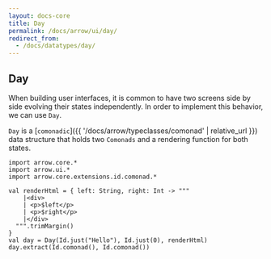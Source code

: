 ```yaml
---
layout: docs-core
title: Day
permalink: /docs/arrow/ui/day/
redirect_from:
  - /docs/datatypes/day/
---
```


## Day

When building user interfaces, it is common to have two screens side by side evolving their states independently. In order to implement this behavior, we can use `Day`.

`Day` is a [`comonadic`]({{ '/docs/arrow/typeclasses/comonad' | relative_url }}) data structure that holds two `Comonads` and a rendering function for both states.

```kotlin:ank
import arrow.core.*
import arrow.ui.*
import arrow.core.extensions.id.comonad.*

val renderHtml = { left: String, right: Int -> """     
    |<div>                                             
    | <p>$left</p>                                     
    | <p>$right</p>                                    
    |</div>                                            
  """.trimMargin()                                     
}                                                      
val day = Day(Id.just("Hello"), Id.just(0), renderHtml)
day.extract(Id.comonad(), Id.comonad())
```

